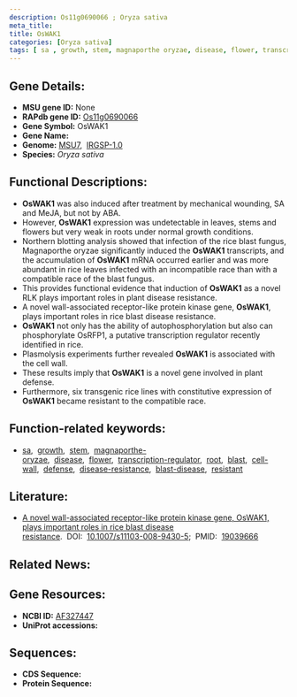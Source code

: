 ```yaml
---
description: Os11g0690066 ; Oryza sativa
meta_title:
title: OsWAK1
categories: [Oryza sativa]
tags: [ sa , growth, stem, magnaporthe oryzae, disease, flower, transcription regulator, root, blast, cell wall, defense, disease resistance, blast disease, resistant]
---
```


## Gene Details:
- **MSU gene ID:** None  
- **RAPdb gene ID:** [Os11g0690066](https://rapdb.dna.affrc.go.jp/locus/?name=Os11g0690066)  
- **Gene Symbol:** OsWAK1
- **Gene Name:**
- **Genome:**  [MSU7](http://rice.uga.edu/),&nbsp;&nbsp;[IRGSP-1.0](https://rapdb.dna.affrc.go.jp/download/irgsp1.html)
- **Species:** *Oryza sativa*

## Functional Descriptions:
   - **OsWAK1** was also induced after treatment by mechanical wounding, SA and MeJA, but not by ABA.
   - However, **OsWAK1** expression was undetectable in leaves, stems and flowers but very weak in roots under normal growth conditions.
   - Northern blotting analysis showed that infection of the rice blast fungus, Magnaporthe oryzae significantly induced the **OsWAK1** transcripts, and the accumulation of **OsWAK1** mRNA occurred earlier and was more abundant in rice leaves infected with an incompatible race than with a compatible race of the blast fungus.
   - This provides functional evidence that induction of **OsWAK1** as a novel RLK plays important roles in plant disease resistance.
   - A novel wall-associated receptor-like protein kinase gene, **OsWAK1**, plays important roles in rice blast disease resistance.
   - **OsWAK1** not only has the ability of autophosphorylation but also can phosphorylate OsRFP1, a putative transcription regulator recently identified in rice.
   - Plasmolysis experiments further revealed **OsWAK1** is associated with the cell wall.
   - These results imply that **OsWAK1** is a novel gene involved in plant defense.
   - Furthermore, six transgenic rice lines with constitutive expression of **OsWAK1** became resistant to the compatible race.

## Function-related keywords:
   - [sa](/tags/sa/),&nbsp;&nbsp;[growth](/tags/growth/),&nbsp;&nbsp;[stem](/tags/stem/),&nbsp;&nbsp;[magnaporthe-oryzae](/tags/magnaporthe-oryzae/),&nbsp;&nbsp;[disease](/tags/disease/),&nbsp;&nbsp;[flower](/tags/flower/),&nbsp;&nbsp;[transcription-regulator](/tags/transcription-regulator/),&nbsp;&nbsp;[root](/tags/root/),&nbsp;&nbsp;[blast](/tags/blast/),&nbsp;&nbsp;[cell-wall](/tags/cell-wall/),&nbsp;&nbsp;[defense](/tags/defense/),&nbsp;&nbsp;[disease-resistance](/tags/disease-resistance/),&nbsp;&nbsp;[blast-disease](/tags/blast-disease/),&nbsp;&nbsp;[resistant](/tags/resistant/)

## Literature:
   - [A novel wall-associated receptor-like protein kinase gene, OsWAK1, plays important roles in rice blast disease resistance](https://www.doi.org/10.1007/s11103-008-9430-5).&nbsp;&nbsp;DOI:&nbsp;&nbsp;[10.1007/s11103-008-9430-5](https://www.doi.org/10.1007/s11103-008-9430-5);&nbsp;&nbsp;PMID:&nbsp;&nbsp;[19039666](https://pubmed.ncbi.nlm.nih.gov/19039666/)

## Related News:

## Gene Resources:
- **NCBI ID:**  [AF327447](http://www.ncbi.nlm.nih.gov/nuccore/AF327447)
- **UniProt accessions:** [](https://www.uniprot.org/uniprotkb//entry)

## Sequences:
- **CDS Sequence:**
- **Protein Sequence:**
